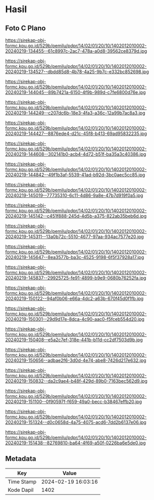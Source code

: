 # Hasil

## Foto C Plano

https://sirekap-obj-formc.kpu.go.id/529b/pemilu/pdpr/14/02/01/20/10/1402012010002-20240219-134455--61c8997c-2ac7-478a-a0d8-39562ce8379d.jpg

https://sirekap-obj-formc.kpu.go.id/529b/pemilu/pdpr/14/02/01/20/10/1402012010002-20240219-134527--dbdd85d8-4b78-4a25-9b7c-e332bc852698.jpg

https://sirekap-obj-formc.kpu.go.id/529b/pemilu/pdpr/14/02/01/20/10/1402012010002-20240219-144045--89b7421a-6150-4f9b-989d-c7fe6800d76e.jpg

https://sirekap-obj-formc.kpu.go.id/529b/pemilu/pdpr/14/02/01/20/10/1402012010002-20240219-144249--c207dc6b-18e3-4fa3-a36c-12a99b7ac8a3.jpg

https://sirekap-obj-formc.kpu.go.id/529b/pemilu/pdpr/14/02/01/20/10/1402012010002-20240219-144427--8876ede4-d21c-45f8-b413-69ad95832235.jpg

https://sirekap-obj-formc.kpu.go.id/529b/pemilu/pdpr/14/02/01/20/10/1402012010002-20240219-144608--302141b0-acb4-4d72-b51f-ba35a3c40386.jpg

https://sirekap-obj-formc.kpu.go.id/529b/pemilu/pdpr/14/02/01/20/10/1402012010002-20240219-144842--49f1b3af-5539-41ad-b92d-3bc0aec5cc85.jpg

https://sirekap-obj-formc.kpu.go.id/529b/pemilu/pdpr/14/02/01/20/10/1402012010002-20240219-145019--77735310-6c11-4d86-9a8e-47b7d919f0a5.jpg

https://sirekap-obj-formc.kpu.go.id/529b/pemilu/pdpr/14/02/01/20/10/1402012010002-20240219-145142--c451f888-245d-4d5b-a375-822ab35beb6d.jpg

https://sirekap-obj-formc.kpu.go.id/529b/pemilu/pdpr/14/02/01/20/10/1402012010002-20240219-145311--13a0b72c-5510-4677-97aa-934ac7577e20.jpg

https://sirekap-obj-formc.kpu.go.id/529b/pemilu/pdpr/14/02/01/20/10/1402012010002-20240219-145647--8ea3577b-ba3c-4525-9198-6f5f37928a17.jpg

https://sirekap-obj-formc.kpu.go.id/529b/pemilu/pdpr/14/02/01/20/10/1402012010002-20240219-145837--29925725-fe91-4899-b9e9-0680b76252fa.jpg

https://sirekap-obj-formc.kpu.go.id/529b/pemilu/pdpr/14/02/01/20/10/1402012010002-20240219-150122--94af0b06-e66a-4dc2-a63b-670f45d0f1fb.jpg

https://sirekap-obj-formc.kpu.go.id/529b/pemilu/pdpr/14/02/01/20/10/1402012010002-20240219-150301--29d9d17e-8dca-4c90-aac0-f5fceb554d20.jpg

https://sirekap-obj-formc.kpu.go.id/529b/pemilu/pdpr/14/02/01/20/10/1402012010002-20240219-150408--e5a2c7ef-318e-441b-b11d-cc2df7503d9b.jpg

https://sirekap-obj-formc.kpu.go.id/529b/pemilu/pdpr/14/02/01/20/10/1402012010002-20240219-150656--adbae2f6-3d0d-4e74-abe8-7426d217e632.jpg

https://sirekap-obj-formc.kpu.go.id/529b/pemilu/pdpr/14/02/01/20/10/1402012010002-20240219-150832--da2c9ae4-b48f-429d-89b0-7163bec562d9.jpg

https://sirekap-obj-formc.kpu.go.id/529b/pemilu/pdpr/14/02/01/20/10/1402012010002-20240219-151100--0f90597f-f659-49a0-becc-b38467effb20.jpg

https://sirekap-obj-formc.kpu.go.id/529b/pemilu/pdpr/14/02/01/20/10/1402012010002-20240219-151324--d0c0658d-4a75-4075-acd6-7dd2b6137e06.jpg

https://sirekap-obj-formc.kpu.go.id/529b/pemilu/pdpr/14/02/01/20/10/1402012010002-20240219-151438--82769810-ba64-4f69-a50f-0226ba6e5de0.jpg


## Metadata

| Key        | Value               |
| ---------- | ------------------- |
| Time Stamp | 2024-02-19 16:03:16 |
| Kode Dapil | 1402                |



